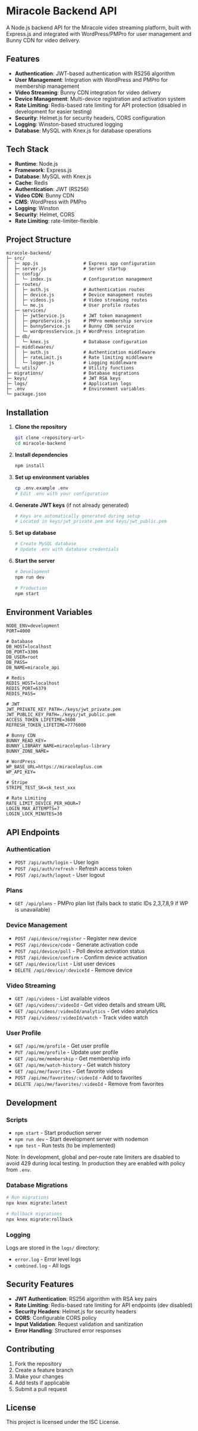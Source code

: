 # Miracole Backend API

A Node.js backend API for the Miracole video streaming platform, built with Express.js and integrated with WordPress/PMPro for user management and Bunny CDN for video delivery.

## Features

- **Authentication**: JWT-based authentication with RS256 algorithm
- **User Management**: Integration with WordPress and PMPro for membership management
- **Video Streaming**: Bunny CDN integration for video delivery
- **Device Management**: Multi-device registration and activation system
- **Rate Limiting**: Redis-based rate limiting for API protection (disabled in development for easier testing)
- **Security**: Helmet.js for security headers, CORS configuration
- **Logging**: Winston-based structured logging
- **Database**: MySQL with Knex.js for database operations

## Tech Stack

- **Runtime**: Node.js
- **Framework**: Express.js
- **Database**: MySQL with Knex.js
- **Cache**: Redis
- **Authentication**: JWT (RS256)
- **Video CDN**: Bunny CDN
- **CMS**: WordPress with PMPro
- **Logging**: Winston
- **Security**: Helmet, CORS
- **Rate Limiting**: rate-limiter-flexible

## Project Structure

```
miracole-backend/
├─ src/
│  ├─ app.js                 # Express app configuration
│  ├─ server.js              # Server startup
│  ├─ config/
│  │  └─ index.js            # Configuration management
│  ├─ routes/
│  │  ├─ auth.js             # Authentication routes
│  │  ├─ device.js           # Device management routes
│  │  ├─ videos.js           # Video streaming routes
│  │  └─ me.js               # User profile routes
│  ├─ services/
│  │  ├─ jwtService.js       # JWT token management
│  │  ├─ pmproService.js     # PMPro membership service
│  │  ├─ bunnyService.js     # Bunny CDN service
│  │  └─ wordpressService.js # WordPress integration
│  ├─ db/
│  │  └─ knex.js             # Database configuration
│  ├─ middlewares/
│  │  ├─ auth.js             # Authentication middleware
│  │  ├─ rateLimit.js        # Rate limiting middleware
│  │  └─ logger.js           # Logging middleware
│  └─ utils/                 # Utility functions
├─ migrations/               # Database migrations
├─ keys/                     # JWT RSA keys
├─ logs/                     # Application logs
├─ .env                      # Environment variables
└─ package.json
```

## Installation

1. **Clone the repository**
   ```bash
   git clone <repository-url>
   cd miracole-backend
   ```

2. **Install dependencies**
   ```bash
   npm install
   ```

3. **Set up environment variables**
   ```bash
   cp .env.example .env
   # Edit .env with your configuration
   ```

4. **Generate JWT keys** (if not already generated)
   ```bash
   # Keys are automatically generated during setup
   # Located in keys/jwt_private.pem and keys/jwt_public.pem
   ```

5. **Set up database**
   ```bash
   # Create MySQL database
   # Update .env with database credentials
   ```

6. **Start the server**
   ```bash
   # Development
   npm run dev
   
   # Production
   npm start
   ```

## Environment Variables

```env
NODE_ENV=development
PORT=4000

# Database
DB_HOST=localhost
DB_PORT=3306
DB_USER=root
DB_PASS=
DB_NAME=miracole_api

# Redis
REDIS_HOST=localhost
REDIS_PORT=6379
REDIS_PASS=

# JWT
JWT_PRIVATE_KEY_PATH=./keys/jwt_private.pem
JWT_PUBLIC_KEY_PATH=./keys/jwt_public.pem
ACCESS_TOKEN_LIFETIME=3600
REFRESH_TOKEN_LIFETIME=7776000

# Bunny CDN
BUNNY_READ_KEY=
BUNNY_LIBRARY_NAME=miracoleplus-library
BUNNY_ZONE_NAME=

# WordPress
WP_BASE_URL=https://miracoleplus.com
WP_API_KEY=

# Stripe
STRIPE_TEST_SK=sk_test_xxx

# Rate Limiting
RATE_LIMIT_DEVICE_PER_HOUR=7
LOGIN_MAX_ATTEMPTS=7
LOGIN_LOCK_MINUTES=30
```

## API Endpoints

### Authentication
- `POST /api/auth/login` - User login
- `POST /api/auth/refresh` - Refresh access token
- `POST /api/auth/logout` - User logout

### Plans
- `GET /api/plans` - PMPro plan list (falls back to static IDs 2,3,7,8,9 if WP is unavailable)

### Device Management
- `POST /api/device/register` - Register new device
- `POST /api/device/code` - Generate activation code
- `POST /api/device/poll` - Poll device activation status
- `POST /api/device/confirm` - Confirm device activation
- `GET /api/device/list` - List user devices
- `DELETE /api/device/:deviceId` - Remove device

### Video Streaming
- `GET /api/videos` - List available videos
- `GET /api/videos/:videoId` - Get video details and stream URL
- `GET /api/videos/:videoId/analytics` - Get video analytics
- `POST /api/videos/:videoId/watch` - Track video watch

### User Profile
- `GET /api/me/profile` - Get user profile
- `PUT /api/me/profile` - Update user profile
- `GET /api/me/membership` - Get membership info
- `GET /api/me/watch-history` - Get watch history
- `GET /api/me/favorites` - Get favorite videos
- `POST /api/me/favorites/:videoId` - Add to favorites
- `DELETE /api/me/favorites/:videoId` - Remove from favorites

## Development

### Scripts
- `npm start` - Start production server
- `npm run dev` - Start development server with nodemon
- `npm test` - Run tests (to be implemented)

Note: In development, global and per-route rate limiters are disabled to avoid 429 during local testing. In production they are enabled with policy from `.env`.

### Database Migrations
```bash
# Run migrations
npx knex migrate:latest

# Rollback migrations
npx knex migrate:rollback
```

### Logging
Logs are stored in the `logs/` directory:
- `error.log` - Error level logs
- `combined.log` - All logs

## Security Features

- **JWT Authentication**: RS256 algorithm with RSA key pairs
- **Rate Limiting**: Redis-based rate limiting for API endpoints (dev disabled)
- **Security Headers**: Helmet.js for security headers
- **CORS**: Configurable CORS policy
- **Input Validation**: Request validation and sanitization
- **Error Handling**: Structured error responses

## Contributing

1. Fork the repository
2. Create a feature branch
3. Make your changes
4. Add tests if applicable
5. Submit a pull request

## License

This project is licensed under the ISC License.

